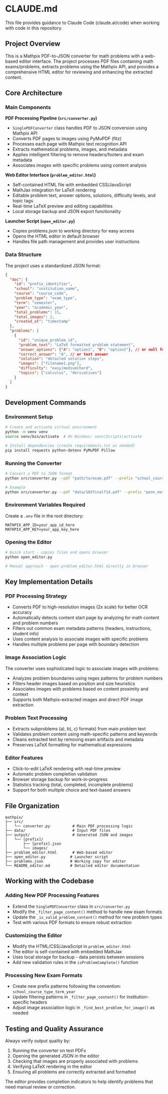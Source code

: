 # CLAUDE.md

This file provides guidance to Claude Code (claude.ai/code) when working with code in this repository.

## Project Overview

This is a Mathpix PDF-to-JSON converter for math problems with a web-based editor interface. The project processes PDF files containing math exams/problems, extracts problems using the Mathpix API, and provides a comprehensive HTML editor for reviewing and enhancing the extracted content.

## Core Architecture

### Main Components

**PDF Processing Pipeline (`src/converter.py`)**
- `SinglePDFConverter` class handles PDF to JSON conversion using Mathpix API
- Converts PDF pages to images using PyMuPDF (fitz)
- Processes each page with Mathpix text recognition API
- Extracts mathematical problems, images, and metadata
- Applies intelligent filtering to remove headers/footers and exam metadata
- Associates images with specific problems using content analysis

**Web Editor Interface (`problem_editor.html`)**
- Self-contained HTML file with embedded CSS/JavaScript
- MathJax integration for LaTeX rendering
- Editable problem text, answer options, solutions, difficulty levels, and topic tags
- Real-time LaTeX preview and editing capabilities
- Local storage backup and JSON export functionality

**Launcher Script (`open_editor.py`)**
- Copies problems.json to working directory for easy access
- Opens the HTML editor in default browser
- Handles file path management and provides user instructions

### Data Structure

The project uses a standardized JSON format:
```json
{
  "doc": {
    "id": "prefix_identifier",
    "school": "institution_name", 
    "course": "course_code",
    "problem_type": "exam_type",
    "term": "semester",
    "year": "academic_year",
    "total_problems": 15,
    "total_images": 2,
    "created_at": "timestamp"
  },
  "problems": [
    {
      "id": "unique_problem_id",
      "problem_text": "LaTeX formatted problem statement",
      "answer_options": {"A": "option1", "B": "option2"}, // or null for text answers
      "correct_answer": "A", // or text answer
      "solution": "detailed solution steps",
      "images": ["filename1.png"],
      "difficulty": "easy|medium|hard",
      "topics": ["calculus", "derivatives"]
    }
  ]
}
```

## Development Commands

### Environment Setup
```bash
# Create and activate virtual environment
python -m venv venv
source venv/bin/activate  # On Windows: venv\Scripts\activate

# Install dependencies (create requirements.txt as needed)
pip install requests python-dotenv PyMuPDF Pillow
```

### Running the Converter
```bash
# Convert a PDF to JSON format
python src/converter.py --pdf "path/to/exam.pdf" --prefix "school_course_type_term_year" --output "output"

# Example
python src/converter.py --pdf "data/103finalf14.pdf" --prefix "penn_math103_final_fall_2014" --output "output"
```

### Environment Variables Required
Create a `.env` file in the root directory:
```
MATHPIX_APP_ID=your_app_id_here
MATHPIX_APP_KEY=your_app_key_here
```

### Opening the Editor
```bash
# Quick start - copies files and opens browser
python open_editor.py

# Manual approach - open problem_editor.html directly in browser
```

## Key Implementation Details

### PDF Processing Strategy
- Converts PDF to high-resolution images (2x scale) for better OCR accuracy
- Automatically detects content start page by analyzing for math content and problem numbers
- Filters out common exam metadata patterns (headers, instructions, student info)
- Uses content analysis to associate images with specific problems
- Handles multiple problems per page with boundary detection

### Image Association Logic
The converter uses sophisticated logic to associate images with problems:
- Analyzes problem boundaries using regex patterns for problem numbers
- Filters header images based on position and size heuristics
- Associates images with problems based on content proximity and context
- Supports both Mathpix-extracted images and direct PDF image extraction

### Problem Text Processing
- Extracts subproblems (a), b), c) formats) from main problem text
- Validates problem content using math-specific patterns and keywords
- Cleans extracted text by removing exam artifacts and metadata
- Preserves LaTeX formatting for mathematical expressions

### Editor Features
- Click-to-edit LaTeX rendering with real-time preview
- Automatic problem completion validation
- Browser storage backup for work-in-progress
- Statistics tracking (total, completed, incomplete problems)
- Support for both multiple choice and text-based answers

## File Organization

```
mathpix/
├── src/
│   └── converter.py          # Main PDF processing logic
├── data/                     # Input PDF files
├── output/                   # Generated JSON and images
│   └── [prefix]/
│       ├── [prefix].json
│       └── images/
├── problem_editor.html       # Web-based editor
├── open_editor.py           # Launcher script
├── problems.json            # Working copy for editor
└── README_editor.md         # Detailed editor documentation
```

## Working with the Codebase

### Adding New PDF Processing Features
- Extend the `SinglePDFConverter` class in `src/converter.py`
- Modify the `_filter_page_content()` method to handle new exam formats
- Update the `_is_valid_problem_content()` method for new problem types
- Test with various PDF formats to ensure robust extraction

### Customizing the Editor
- Modify the HTML/CSS/JavaScript in `problem_editor.html`
- The editor is self-contained with embedded MathJax
- Uses local storage for backup - data persists between sessions
- Add new validation rules in the `isProblemComplete()` function

### Processing New Exam Formats
- Create new prefix patterns following the convention: `school_course_type_term_year`
- Update filtering patterns in `_filter_page_content()` for institution-specific headers
- Adjust image association logic in `_find_best_problem_for_image()` as needed

## Testing and Quality Assurance

Always verify output quality by:
1. Running the converter on test PDFs
2. Opening the generated JSON in the editor
3. Checking that images are properly associated with problems
4. Verifying LaTeX rendering in the editor
5. Ensuring all problems are correctly extracted and formatted

The editor provides completion indicators to help identify problems that need manual review or correction.